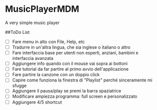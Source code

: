# MusicPlayerMDM
A very simple music player

##ToDo List
- [ ] Fare menu in alto con File, Help, etc
- [ ] Tradurre in un'altra lingua, che sia inglese o italiano o altro
- [ ] Fare interfaccia base per utenti non esperti, anziani, bambini e interfaccia avanzata
- [ ] Aggiungere info quando con il mouse vai sopra ai bottoni 
- [ ] Fare tutorial da far partire al primo avvio dell'applicazione
- [ ] Fare partire la canzone con un doppio click 
- [ ] Capire come funziona la finestra di "Playlist" perché sinceramente mi sfugge
- [ ] Aggiungere il pausa/play se premi la barra spaziatrice
- [ ] Modificare ampiezza programma: full screen e personalizzato
- [ ] Aggiungere 4/5 shortcut
